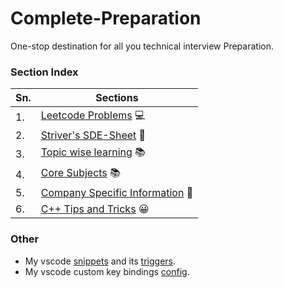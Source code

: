 # Complete-Preparation

One-stop destination for all you technical interview Preparation.

### Section Index

| Sn. | Sections                                                      |
| --- | ------------------------------------------------------------- |
| 1.  | [Leetcode Problems](Leetcode/README.md) 💻                    |
| 2.  | [Striver's SDE-Sheet](SDE-Sheet/README.md) 📄                 |
| 3.  | [Topic wise learning](Topic-Wise/README.md) 📚                |
| 4.  | [Core Subjects](Core-Subjects/README.md) 📚                   |
| 5.  | [Company Specific Information](Company-specific/README.md) 🏢 |
| 6.  | [C++ Tips and Tricks](./cpp_tips_and_tricks.md) 😀            |

### Other

-   My vscode [snippets](vscode-settings/vscode_snippet_cpp.json) and its [triggers](vscode-settings/vscode_snippet_triggers.md).
-   My vscode custom key bindings [config](vscode-settings/vscode_key_bindings.json).
